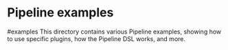 # Pipeline examples
#examples
This directory contains various Pipeline examples, showing how to use specific plugins, how the Pipeline DSL works, and more.
